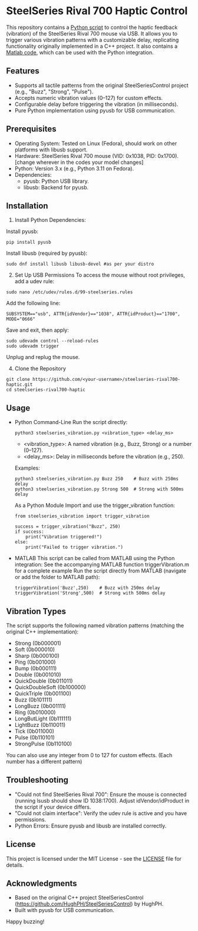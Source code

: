# SteelSeries Rival 700 Haptic Control

This repository contains a [Python script](steelseries_vibration.py) to control the haptic feedback (vibration) of the SteelSeries Rival 700 mouse via USB. It allows you to trigger various vibration patterns with a customizable delay, replicating functionality originally implemented in a C++ project. It also contains a [Matlab code](triggerVibration.m), which can be used with the Python integration.

## Features
- Supports all tactile patterns from the original SteelSeriesControl project (e.g., "Buzz", "Strong", "Pulse").
- Accepts numeric vibration values (0–127) for custom effects.
- Configurable delay before triggering the vibration (in milliseconds).
- Pure Python implementation using pyusb for USB communication.

## Prerequisites
- Operating System: Tested on Linux (Fedora), should work on other platforms with libusb support.
- Hardware: SteelSeries Rival 700 mouse (VID: 0x1038, PID: 0x1700). [change wherever in the codes your model changes]
- Python: Version 3.x (e.g., Python 3.11 on Fedora).
- Dependencies:
  - pyusb: Python USB library.
  - libusb: Backend for pyusb.

## Installation

1. Install Python Dependencies:

  Install pyusb:
  ```
  pip install pyusb
  ```
  
  Install libusb (required by pyusb):
  ```
  sudo dnf install libusb libusb-devel #as per your distro
  ```

2. Set Up USB Permissions
  To access the mouse without root privileges, add a udev rule:
  ```
  sudo nano /etc/udev/rules.d/99-steelseries.rules
  ```
  Add the following line:
  ```
  SUBSYSTEM=="usb", ATTR{idVendor}=="1038", ATTR{idProduct}=="1700", MODE="0666"
  ```
  Save and exit, then apply:
  ```
  sudo udevadm control --reload-rules
  sudo udevadm trigger
  ```
  Unplug and replug the mouse.

4. Clone the Repository
  ```
  git clone https://github.com/<your-username>/steelseries-rival700-haptic.git
  cd steelseries-rival700-haptic
  ```

## Usage
- Python
    Command-Line
    Run the script directly:
    ```
    python3 steelseries_vibration.py <vibration_type> <delay_ms>
    ```
    - <vibration_type>: A named vibration (e.g., Buzz, Strong) or a number (0–127).
    - <delay_ms>: Delay in milliseconds before the vibration (e.g., 250).
  
    Examples:
    ```
    python3 steelseries_vibration.py Buzz 250    # Buzz with 250ms delay
    python3 steelseries_vibration.py Strong 500  # Strong with 500ms delay
    ```
  
    As a Python Module
    Import and use the trigger_vibration function:
    ```
    from steelseries_vibration import trigger_vibration
  
    success = trigger_vibration("Buzz", 250)
    if success:
        print("Vibration triggered!")
    else:
        print("Failed to trigger vibration.")
    ```
- MATLAB
    This script can be called from MATLAB using the Python integration:
    See the accompanying MATLAB function triggerVibration.m for a complete example
    Run the script directly from MATLAB (navigate or add the folder to MATLAB path):
    ```
    triggerVibration('Buzz',250)    # Buzz with 250ms delay
    triggerVibration('Strong',500)  # Strong with 500ms delay

## Vibration Types
  The script supports the following named vibration patterns (matching the original C++ implementation):
  - Strong (0b000001)
  - Soft (0b000010)
  - Sharp (0b000100)
  - Ping (0b001000)
  - Bump (0b000111)
  - Double (0b001010)
  - QuickDouble (0b011011)
  - QuickDoubleSoft (0b100000)
  - QuickTriple (0b001100)
  - Buzz (0b101111)
  - LongBuzz (0b001111)
  - Ring (0b010000)
  - LongButLight (0b111111)
  - LightBuzz (0b110011)
  - Tick (0b011000)
  - Pulse (0b110101)
  - StrongPulse (0b110100)

  You can also use any integer from 0 to 127 for custom effects. (Each number has a different pattern)

## Troubleshooting
- "Could not find SteelSeries Rival 700": Ensure the mouse is connected (running lsusb should show ID 1038:1700). Adjust idVendor/idProduct in the script if your device differs.
- "Could not claim interface": Verify the udev rule is active and you have permissions.
- Python Errors: Ensure pyusb and libusb are installed correctly.

## License
This project is licensed under the MIT License - see the [LICENSE](LICENSE) file for details.

## Acknowledgments
- Based on the original C++ project SteelSeriesControl (https://github.com/HughPH/SteelSeriesControl) by HughPH.
- Built with pyusb for USB communication.

Happy buzzing!
